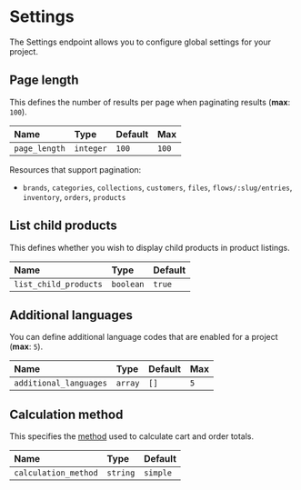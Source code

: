 # Settings

The Settings endpoint allows you to configure global settings for your project.

## Page length

This defines the number of results per page when paginating results \(**max**: `100`\).

| **Name** | **Type** | **Default** | **Max** |
| :--- | :--- | :--- | :--- |
| `page_length` | `integer` | `100` | `100` |

Resources that support pagination:

* `brands`, `categories`, `collections`, `customers`, `files`, `flows/:slug/entries`, `inventory`, `orders`, `products`

## List child products

This defines whether you wish to display child products in product listings.

| **Name** | **Type** | **Default** |
| :--- | :--- | :--- |
| `list_child_products` | `boolean` | `true` |

## Additional languages

You can define additional language codes that are enabled for a project \(**max**: `5`\).

| **Name** | **Type** | **Default** | **Max** |
| :--- | :--- | :--- | :--- |
| `additional_languages` | `array` | `[]` | `5` |

## Calculation method

This specifies the [method](https://docs.moltin.com/guides/calculation-methods) used to calculate cart and order totals.

| **Name** | **Type** | **Default** |
| :--- | :--- | :--- |
| `calculation_method` | `string` | `simple` |



